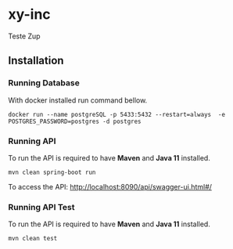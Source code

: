 # xy-inc
Teste Zup

## Installation

### Running Database

With docker installed run command bellow.
````
docker run --name postgreSQL -p 5433:5432 --restart=always  -e POSTGRES_PASSWORD=postgres -d postgres
````

### Running API
To run the API is required to have **Maven** and **Java 11** installed.
````
mvn clean spring-boot run
````
To access the API: [http://localhost:8090/api/swagger-ui.html#/](http://localhost:9999/api/swagger-ui.html#/) 

### Running API Test
To run the API is required to have **Maven** and **Java 11** installed.
````
mvn clean test
````